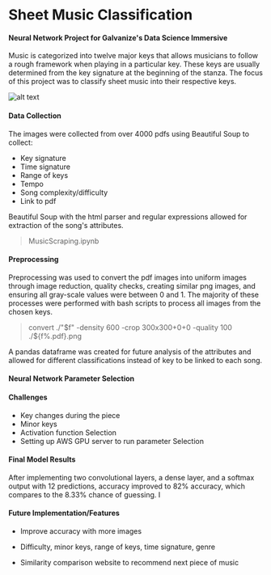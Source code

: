 # Sheet Music Classification
#### Neural Network Project for Galvanize's Data Science Immersive

Music is categorized into twelve major keys that allows musicians to follow a rough framework when playing in a particular key. These keys are usually determined from the key signature at the beginning of the stanza. The focus of this project was to classify sheet music into their respective keys.

![alt text]( https://method-behind-the-music.com/theory/images/fifths2-91a196f1.png "Circle of Fifths")

#### Data Collection

The images were collected from over 4000 pdfs using Beautiful Soup to collect:
* Key signature
* Time signature
* Range of keys
* Tempo
* Song complexity/difficulty
* Link to pdf

Beautiful Soup with the html parser and regular expressions allowed for extraction of the song's attributes.
> MusicScraping.ipynb

#### Preprocessing

Preprocessing was used to convert the pdf images into uniform images through image reduction, quality checks, creating similar png images, and ensuring all gray-scale values were between 0 and 1. The majority of these processes were performed with bash scripts to process all images from the chosen keys.
> convert ./"$f" -density 600 -crop 300x300+0+0 -quality 100 ./${f%.pdf}.png

A pandas dataframe was created for future analysis of the attributes and allowed for different classifications instead of key to be linked to each song.

####

#### Neural Network Parameter Selection


#### Challenges

* Key changes during the piece
* Minor keys
* Activation function Selection
* Setting up AWS GPU server to run parameter Selection


#### Final Model Results
After implementing two convolutional layers, a dense layer, and a softmax output with 12 predictions, accuracy improved to 82% accuracy, which compares to the 8.33% chance of guessing. I

#### Future Implementation/Features
* Improve accuracy with more images

* Difficulty, minor keys, range of keys, time signature, genre

* Similarity comparison website to recommend next piece of music
